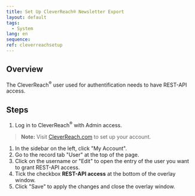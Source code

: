 ```yaml
---
title: Set Up CleverReach® Newsletter Export
layout: default
tags:
  - System
lang: en
sequence:
ref: cleverreachsetup
---
```


## Overview
The CleverReach<sup>&#174;</sup> user used for authentification needs to have REST-API access.

## Steps
1. Log in to CleverReach<sup>&#174;</sup> with Admin access.
 >**Note:** Visit <a href="https://www.cleverreach.com/en/" title="Start now with CleverReach®!" target="\_blank">CleverReach.com</a> to set up your account.

1. In the sidebar on the left, click "My Account".
1. Go to the record tab "User" at the top of the page.
1. Click on the username or "Edit" to open the entry of the user you want to grant REST-API access.
1. Tick the checkbox **REST-API access** at the bottom of the overlay window.
1. Click "Save" to apply the changes and close the overlay window.
